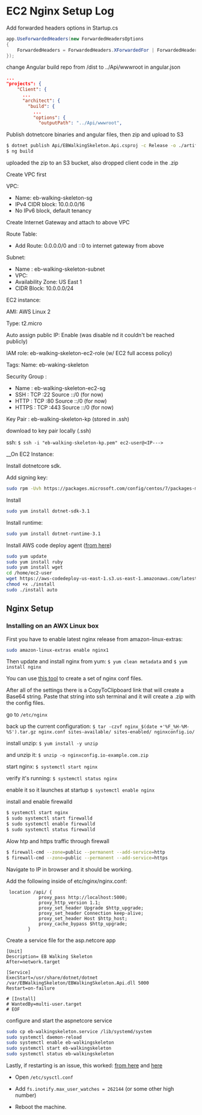 # EC2 Nginx Setup Log

Add forwarded headers options in Startup.cs
```csharp
app.UseForwardedHeaders(new ForwardedHeadersOptions
{
    ForwardedHeaders = ForwardedHeaders.XForwardedFor | ForwardedHeaders.XForwardedProto
});
```

change Angular build repo from /dist to ../Api/wwwroot in angular.json
```json
...
"projects": {
    "Client": {
      ...
      "architect": {
        "build": {
          ...
          "options": {
            "outputPath": "../Api/wwwroot",
```


Publish dotnetcore binaries and angular files, then zip and upload to S3
```bash
$ dotnet publish Api/EBWalkingSkeleton.Api.csproj -c Release -o ./artifacts -r linux-x64
$ ng build
```

uploaded the zip to an S3 bucket, also dropped client code in the .zip

Create VPC first

VPC:
 - Name: eb-walking-skeleton-sg
 - IPv4 CIDR block: 10.0.0.0/16
 - No IPv6 block, default tenancy

Create Internet Gateway and attach to above VPC

Route Table:
 - Add Route: 0.0.0.0/0 and ::0 to internet gateway from above

Subnet:
 -  Name : eb-walking-skeleton-subnet
 - VPC: <AS ABOVE>
 - Availability Zone: US East 1
 - CIDR Block: 10.0.0.0/24

EC2 instance:

AMI: AWS Linux 2

Type: t2.micro

Auto assign public IP: Enable (was disable nd it couldn't be reached publicly)

IAM role: eb-walking-skeleton-ec2-role (w/ EC2 full access policy)

Tags:  Name: eb-waking-skeleton

Security Group : 
 - Name : eb-walking-skeleton-ec2-sg
 - SSH : TCP :22 Source ::/0 (for now)
 - HTTP : TCP :80 Source ::/0 (for now)
 - HTTPS : TCP :443 Source ::/0 (for now)

Key Pair : eb-walking-skeleton-kp (stored in .ssh)

download to key pair locally (.ssh)

ssh: `$ ssh -i "eb-walking-skeleton-kp.pem" ec2-user@<IP--->`

__On EC2 Instance:

Install dotnetcore sdk.

Add signing key:
```bash
sudo rpm -Uvh https://packages.microsoft.com/config/centos/7/packages-microsoft-prod.rpm
```

Install
```bash
sudo yum install dotnet-sdk-3.1
```

Install runtime:
```bash
sudo yum install dotnet-runtime-3.1
```

Install AWS code deploy agent ([from here](https://docs.aws.amazon.com/codedeploy/latest/userguide/codedeploy-agent-operations-install-linux.html))
```bash
sudo yum update
sudo yum install ruby
sudo yum install wget
cd /home/ec2-user
wget https://aws-codedeploy-us-east-1.s3.us-east-1.amazonaws.com/latest/install
chmod +x ./install
sudo ./install auto
```

## Nginx Setup

### Installing on an AWX Linux box

First you have to enable latest nginx release from amazon-linux-extras:
```bash
sudo amazon-linux-extras enable nginx1
```

Then update and install nginx from yum: `$ yum clean metadata` and `$ yum install nginx`

You can use [this tool](https://www.digitalocean.com/community/tools/nginx) to create a set of nginx conf files.

After all of the settings there is a CopyToClipboard link that will create a Base64 string. Paste that string into ssh terminal and it will create a .zip with the config files.

go to `/etc/nginx`

back up the current configuration: `$ tar -czvf nginx_$(date +'%F_%H-%M-%S').tar.gz nginx.conf sites-available/ sites-enabled/ nginxconfig.io/`

install unzip: `$ yum install -y unzip`

and unzip it: `$ unzip -o nginxconfig.io-example.com.zip`

start nginx: `$ systemctl start nginx`

verify it's running: `$ systemctl status nginx`

enable it so it launches at startup `$ systemctl enable nginx`

install and enable firewalld
```bash
$ systemctl start nginx
$ sudo systemctl start firewalld
$ sudo systemctl enable firewalld
$ sudo systemctl status firewalld
```

Alow htp and https traffic through firewall
```bash
$ firewall-cmd --zone=public --permanent --add-service=http
$ firewall-cmd --zone=public --permanent --add-service=https
```

Navigate to IP in browser and it should be working.


Add the following inside of etc/nginx/nginx.conf:
```text
 location /api/ {
            proxy_pass http://localhost:5000;
            proxy_http_version 1.1;
            proxy_set_header Upgrade $http_upgrade;
            proxy_set_header Connection keep-alive;
            proxy_set_header Host $http_host;
            proxy_cache_bypass $http_upgrade;
        }

```

Create a service file for the asp.netcore app
```service
[Unit]
Description= EB Walking Skeleton
After=network.target

[Service]
ExecStart=/usr/share/dotnet/dotnet /var/EBWalkingSkeleton/EBWalkingSkeleton.Api.dll 5000
Restart=on-failure

# [Install]
# WantedBy=multi-user.target
# EOF

```

configure and start the aspnetcore service
```bash
sudo cp eb-walkingskeleton.service /lib/systemd/system
sudo systemctl daemon-reload 
sudo systemctl enable eb-walkingskeleton
sudo systemctl start eb-walkingskeleton
sudo systemctl status eb-walkingskeleton

```

Lastly, if restarting is an issue, this worked:
[from here](https://www.virtualmin.com/node/41514) and [here](https://serverfault.com/a/706585)

 - Open `/etc/sysctl.conf`

 - Add `fs.inotify.max_user_watches = 262144` (or some other high number)

 - Reboot the machine.